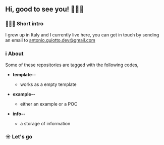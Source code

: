 ## Hi, good to see you! 🙋🏻‍♂️

### **🤷🏻‍♂️ Short intro**

I grew up in Italy and I currently live here, you can get in touch by sending an email to antonio.guiotto.dev@gmail.com

### **ℹ️ About**

Some of these repositories are tagged with the following codes,

  - **template--**
    - works as a empty template
    
  - **example--**
    - either an example or a POC

  - **info--**
    - a storage of information

    
### **☀️ Let's go**
